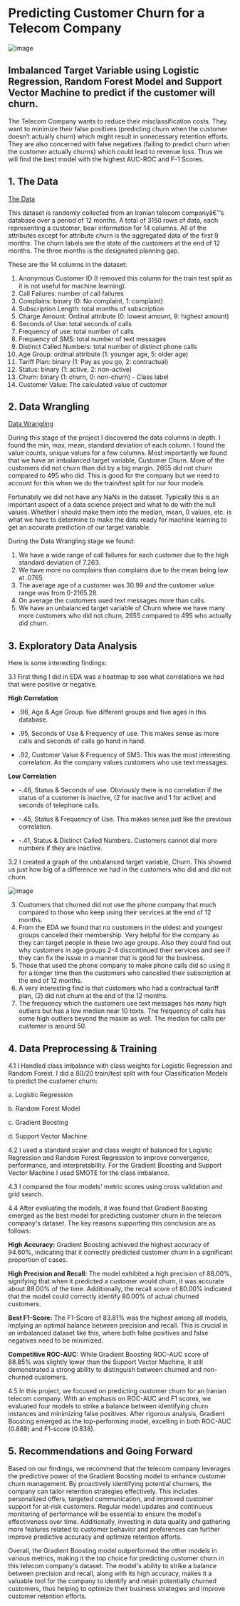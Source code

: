 # Predicting Customer Churn for a Telecom Company

![image](https://github.com/GHASS19/Customer-Churn/assets/86930309/c6bd7956-06ef-47e0-9ac1-46d51a3feb37)

## Imbalanced Target Variable using Logistic Regression, Random Forest Model and Support Vector Machine to predict if the customer will churn.

The Telecom Company wants to reduce their misclassification costs.  They want to minimize their false positives (predicting churn when the customer doesn’t actually churn) which might result in unnecessary retention efforts. They are also concerned with false negatives (failing to predict churn when the customer actually churns) which could lead to revenue loss. Thus we will find the best model with the highest AUC-ROC and F-1 Scores.

## 1. The Data
[The Data](https://archive.ics.uci.edu/dataset/563/iranian+churn+dataset)

This dataset is randomly collected from an Iranian telecom companyâ€™s database over a period of 12 months. A total of 3150 rows of data, each representing a customer, bear information for 14 columns. 
All of the attributes except for attribute churn is the aggregated data of the first 9 months. The churn labels are the state of the customers at the end of 12 months. The three months is the designated planning gap.

These are the 14 columns in the dataset:

1. Anonymous Customer ID (I removed this column for the train test split as it is not useful for machine learning).
2. Call Failures: number of call failures
3. Complains: binary (0: No complaint, 1: complaint)
4. Subscription Length: total months of subscription
5. Charge Amount: Ordinal attribute (0: lowest amount, 9: highest amount)
6. Seconds of Use: total seconds of calls
7. Frequency of use: total number of calls
8. Frequency of SMS: total number of text messages
9. Distinct Called Numbers: total number of distinct phone calls
10. Age Group: ordinal attribute (1: younger age, 5: older age)
11. Tariff Plan: binary (1: Pay as you go, 2: contractual)
12. Status: binary (1: active, 2: non-active)
13. Churn: binary (1: churn, 0: non-churn) - Class label
14. Customer Value: The calculated value of customer

## 2. Data Wrangling
[Data Wrangling](https://colab.research.google.com/drive/1TEwnGjlsV8_GV6qv2hPs97oRMLc4yPNa#scrollTo=aI7LZ3hotZkc)

During this stage of the project I discovered the data columns in depth. I found the min, max, mean, standard deviation of each column. I found the value counts, unique values for a few columns. Most importantly we found that we have an imbalanced target variable, Customer Churn. More of the customers did not churn than did by a big margin. 2655 did not churn compared to 495 who did. This is good for the company but we need to account for this when we do the train/test split for our four models. 

Fortunately we did not have any NaNs in the dataset. Typically this is an important aspect of a data science project and what to do with the null values. Whether I should make them into the median, mean, 0 values, etc. is what we have to determine to make the data ready for machine learning to get an accurate prediction of our target variable.

During the Data Wrangling stage we found:
1. We have a wide range of call failures for each customer due to the high standard deviation of 7.263.
2. We have more no complains than complains due to the mean being low at .0765.
3. The average age of a customer was 30.99 and the customer value range was from 0-2165.28.
4. On average the customers used text messages more than calls.
5. We have an unbalanced target variable of Churn where we have many more customers who did not churn, 2655 compared to 495 who actually did churn.

## 3. Exploratory Data Analysis

Here is some interesting findings:

3.1 First thing I did in EDA was a heatmap to see what correlations we had that were positive or negative.

**High Correlation**

- .96, Age & Age Group. five different groups and five ages in this database.

- .95, Seconds of Use & Frequency of use. This makes sense as more calls and seconds of calls go hand in hand.

- .92, Customer Value & Frequency of SMS. This was the most interesting correlation. As the company values customers who use text messages.

**Low Correlation**

- -.46, Status & Seconds of use. Obviously there is no correlation if the status of a customer is inactive, (2 for inactive and 1 for active) and seconds of telephone calls.

- -.45, Status & Frequency of Use. This makes sense just like the previous correlation.

- -.41, Status & Distinct Called Numbers. Customers cannot dial more numbers if they are inactive.

3.2 I created a graph of the unbalanced target variable, Churn. This showed us just how big of a difference we had in the customers who did and did not churn.

![image](https://github.com/GHASS19/Customer-Churn/assets/86930309/162145cd-b130-4925-a975-c115172345be)

3. Customers that churned did not use the phone company that much compared to those who keep using their services at the end of 12 months.
4. From the EDA we found that no customers in the oldest and youngest groups canceled their membership. Very helpful for the company as they can target people in these two age groups. Also they could find out why customers in age groups 2-4 discontinued their services and see if they can fix the issue in a manner that is good for the business.
5. Those that used the phone company to make phone calls did so using it for a longer time then the customers who cancelled their subscription at the end of 12 months.
6. A very interesting find is that customers who had a contractual tariff plan, (2) did not churn at the end of the 12 months.
7. The frequency which the customers use text messages has many high outliers but has a low median near 10 texts. The frequency of calls has some high outliers beyond the maxim as well. The median for calls per customer is around 50.

## 4. Data Preprocessing & Training

4.1 I Handled class imbalance with class weights for Logistic Regression and Random Forest. I did a 80/20 train/test split with four Classification Models to predict the customer churn:

a. Logistic Regression

b. Random Forest Model

c. Gradient Boosting

d. Support Vector Machine

4.2 I used a standard scaler and class weight of balanced for Logistic Regression and Random Forest Regression to improve convergence, performance, and interpretability. For the Gradient Boosting and Support Vector Machine I used SMOTE for the class imbalance.

4.3 I compared the four models' metric scores using cross validation and grid search.  

4.4 After evaluating the models, it was found that Gradient Boosting emerged as the best model for predicting customer churn in the telecom company's dataset. The key reasons supporting this conclusion are as follows:

**High Accuracy:** Gradient Boosting achieved the highest accuracy of 94.60%, indicating that it correctly predicted customer churn in a significant proportion of cases.

**High Precision and Recall:** The model exhibited a high precision of 88.00%, signifying that when it predicted a customer would churn, it was accurate about 88.00% of the time. Additionally, the recall score of 80.00% indicated that the model could correctly identify 80.00% of actual churned customers.

**Best F1-Score:** The F1-Score of 83.81% was the highest among all models, implying an optimal balance between precision and recall. This is crucial in an imbalanced dataset like this, where both false positives and false negatives need to be minimized.

**Competitive ROC-AUC:** While Gradient Boosting ROC-AUC score of 88.85% was slightly lower than the Support Vector Machine, it still demonstrated a strong ability to distinguish between churned and non-churned customers.

4.5 In this project, we focused on predicting customer churn for an Iranian telecom company. With an emphasis on ROC-AUC and F1 scores, we evaluated four models to strike a balance between identifying churn instances and minimizing false positives. After rigorous analysis, Gradient Boosting emerged as the top-performing model, excelling in both ROC-AUC (0.888) and F1-score (0.838).

## 5. Recommendations and Going Forward

Based on our findings, we recommend that the telecom company leverages the predictive power of the Gradient Boosting model to enhance customer churn management. By proactively identifying potential churners, the company can tailor retention strategies effectively. This includes personalized offers, targeted communication, and improved customer support for at-risk customers. Regular model updates and continuous monitoring of performance will be essential to ensure the model's effectiveness over time. Additionally, investing in data quality and gathering more features related to customer behavior and preferences can further improve predictive accuracy and optimize retention efforts.

Overall, the Gradient Boosting model outperformed the other models in various metrics, making it the top choice for predicting customer churn in this telecom company's dataset. The model's ability to strike a balance between precision and recall, along with its high accuracy, makes it a valuable tool for the company to identify and retain potentially churned customers, thus helping to optimize their business strategies and improve customer retention efforts.
